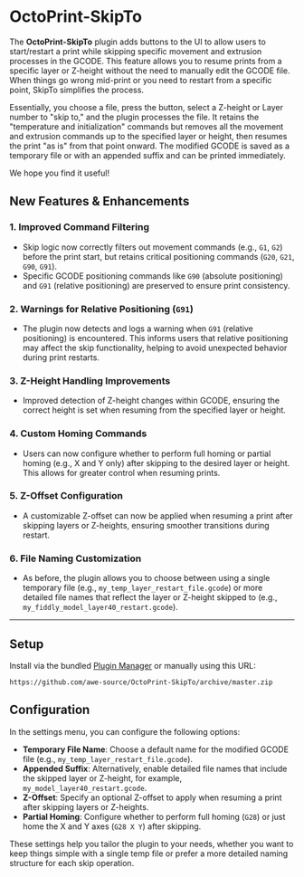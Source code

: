 # OctoPrint-SkipTo

The **OctoPrint-SkipTo** plugin adds buttons to the UI to allow users to start/restart a print while skipping specific movement and extrusion processes in the GCODE. This feature allows you to resume prints from a specific layer or Z-height without the need to manually edit the GCODE file. When things go wrong mid-print or you need to restart from a specific point, SkipTo simplifies the process.

Essentially, you choose a file, press the button, select a Z-height or Layer number to "skip to," and the plugin processes the file. It retains the "temperature and initialization" commands but removes all the movement and extrusion commands up to the specified layer or height, then resumes the print "as is" from that point onward. The modified GCODE is saved as a temporary file or with an appended suffix and can be printed immediately.

We hope you find it useful!

## New Features & Enhancements

### 1. **Improved Command Filtering**
   - Skip logic now correctly filters out movement commands (e.g., `G1`, `G2`) before the print start, but retains critical positioning commands (`G20`, `G21`, `G90`, `G91`).
   - Specific GCODE positioning commands like `G90` (absolute positioning) and `G91` (relative positioning) are preserved to ensure print consistency.

### 2. **Warnings for Relative Positioning (`G91`)**
   - The plugin now detects and logs a warning when `G91` (relative positioning) is encountered. This informs users that relative positioning may affect the skip functionality, helping to avoid unexpected behavior during print restarts.

### 3. **Z-Height Handling Improvements**
   - Improved detection of Z-height changes within GCODE, ensuring the correct height is set when resuming from the specified layer or height.

### 4. **Custom Homing Commands**
   - Users can now configure whether to perform full homing or partial homing (e.g., X and Y only) after skipping to the desired layer or height. This allows for greater control when resuming prints.

### 5. **Z-Offset Configuration**
   - A customizable Z-offset can now be applied when resuming a print after skipping layers or Z-heights, ensuring smoother transitions during restart.

### 6. **File Naming Customization**
   - As before, the plugin allows you to choose between using a single temporary file (e.g., `my_temp_layer_restart_file.gcode`) or more detailed file names that reflect the layer or Z-height skipped to (e.g., `my_fiddly_model_layer40_restart.gcode`).

---

## Setup

Install via the bundled [Plugin Manager](https://docs.octoprint.org/en/master/bundledplugins/pluginmanager.html)
or manually using this URL:

```
https://github.com/awe-source/OctoPrint-SkipTo/archive/master.zip
```

## Configuration

In the settings menu, you can configure the following options:
- **Temporary File Name**: Choose a default name for the modified GCODE file (e.g., `my_temp_layer_restart_file.gcode`).
- **Appended Suffix**: Alternatively, enable detailed file names that include the skipped layer or Z-height, for example, `my_model_layer40_restart.gcode`.
- **Z-Offset**: Specify an optional Z-offset to apply when resuming a print after skipping layers or Z-heights.
- **Partial Homing**: Configure whether to perform full homing (`G28`) or just home the X and Y axes (`G28 X Y`) after skipping.

These settings help you tailor the plugin to your needs, whether you want to keep things simple with a single temp file or prefer a more detailed naming structure for each skip operation.
